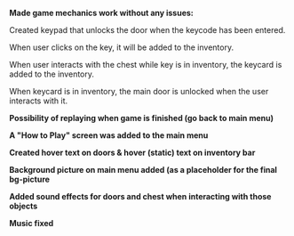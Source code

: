 **Made game mechanics work without any issues:**

Created keypad that unlocks the door when the keycode has been entered.

When user clicks on the key, it will be added to the inventory.

When user interacts with the chest while key is in inventory, the keycard is added to the inventory.

When keycard is in inventory, the main door is unlocked when the user interacts with it.

**Possibility of replaying when game is finished (go back to main menu)**

**A "How to Play" screen was added to the main menu**

**Created hover text on doors & hover (static) text on inventory bar**

**Background picture on main menu added (as a placeholder for the final bg-picture**

**Added sound effects for doors and chest when interacting with those objects**

**Music fixed**
